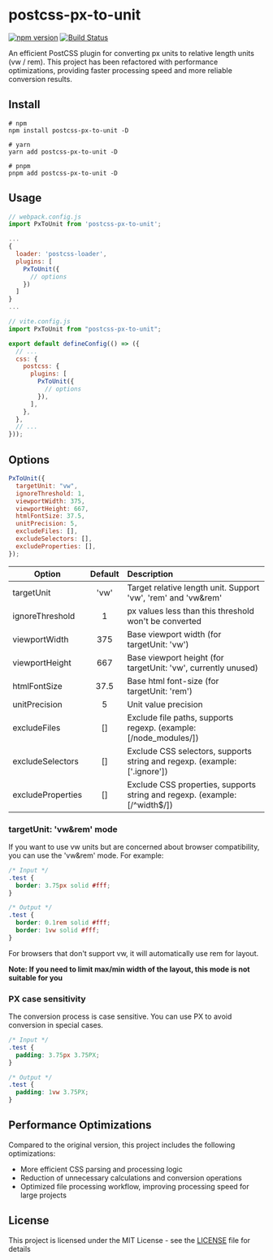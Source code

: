 # postcss-px-to-unit

[![npm version](https://badge.fury.io/js/postcss-px-to-unit.svg)](https://badge.fury.io/js/postcss-px-to-unit)
[![Build Status](https://travis-ci.org/SadWood/postcss-px-to-unit.svg?branch=master)](https://travis-ci.org/SadWood/postcss-px-to-unit)

An efficient PostCSS plugin for converting px units to relative length units (vw / rem). This project has been refactored with performance optimizations, providing faster processing speed and more reliable conversion results.

## Install

```shell
# npm
npm install postcss-px-to-unit -D

# yarn
yarn add postcss-px-to-unit -D

# pnpm
pnpm add postcss-px-to-unit -D
```

## Usage

```javascript
// webpack.config.js
import PxToUnit from 'postcss-px-to-unit';

...
{
  loader: 'postcss-loader',
  plugins: [
    PxToUnit({
      // options
    })
  ]
}
...
```

```javascript
// vite.config.js
import PxToUnit from "postcss-px-to-unit";

export default defineConfig(() => ({
  // ...
  css: {
    postcss: {
      plugins: [
        PxToUnit({
          // options
        }),
      ],
    },
  },
  // ...
}));
```

## Options

```javascript
PxToUnit({
  targetUnit: "vw",
  ignoreThreshold: 1,
  viewportWidth: 375,
  viewportHeight: 667,
  htmlFontSize: 37.5,
  unitPrecision: 5,
  excludeFiles: [],
  excludeSelectors: [],
  excludeProperties: [],
});
```

| Option            | Default | Description                                                                |
| ----------------- | :-----: | :------------------------------------------------------------------------- |
| targetUnit        |  'vw'   | Target relative length unit. Support 'vw', 'rem' and 'vw&rem'              |
| ignoreThreshold   |    1    | px values less than this threshold won't be converted                      |
| viewportWidth     |   375   | Base viewport width (for targetUnit: 'vw')                                 |
| viewportHeight    |   667   | Base viewport height (for targetUnit: 'vw', currently unused)              |
| htmlFontSize      |  37.5   | Base html font-size (for targetUnit: 'rem')                                |
| unitPrecision     |    5    | Unit value precision                                                       |
| excludeFiles      |   []    | Exclude file paths, supports regexp. (example: [/node_modules/])           |
| excludeSelectors  |   []    | Exclude CSS selectors, supports string and regexp. (example: ['.ignore'])  |
| excludeProperties |   []    | Exclude CSS properties, supports string and regexp. (example: [/^width$/]) |

### targetUnit: 'vw&rem' mode

If you want to use vw units but are concerned about browser compatibility, you can use the 'vw&rem' mode. For example:

```css
/* Input */
.test {
  border: 3.75px solid #fff;
}

/* Output */
.test {
  border: 0.1rem solid #fff;
  border: 1vw solid #fff;
}
```

For browsers that don't support vw, it will automatically use rem for layout.

**Note: If you need to limit max/min width of the layout, this mode is not suitable for you**

### PX case sensitivity

The conversion process is case sensitive. You can use PX to avoid conversion in special cases.

```css
/* Input */
.test {
  padding: 3.75px 3.75PX;
}

/* Output */
.test {
  padding: 1vw 3.75PX;
}
```

## Performance Optimizations

Compared to the original version, this project includes the following optimizations:

- More efficient CSS parsing and processing logic
- Reduction of unnecessary calculations and conversion operations
- Optimized file processing workflow, improving processing speed for large projects

## License

This project is licensed under the MIT License - see the [LICENSE](LICENSE) file for details
